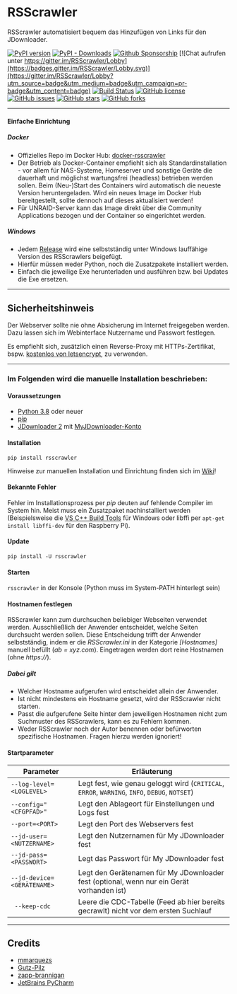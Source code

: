 #  RSScrawler

RSScrawler automatisiert bequem das Hinzufügen von Links für den JDownloader.

[![PyPI version](https://badge.fury.io/py/rsscrawler.svg)](https://badge.fury.io/py/rsscrawler)
[![PyPI - Downloads](https://img.shields.io/pypi/dm/rsscrawler)](https://github.com/rix1337/RSScrawler/releases)
[![Github Sponsorship](https://img.shields.io/badge/support-me-red.svg)](https://github.com/users/rix1337/sponsorship)
[![Chat aufrufen unter https://gitter.im/RSScrawler/Lobby](https://badges.gitter.im/RSScrawler/Lobby.svg)](https://gitter.im/RSScrawler/Lobby?utm_source=badge&utm_medium=badge&utm_campaign=pr-badge&utm_content=badge)
[![Build Status](https://travis-ci.com/rix1337/RSScrawler.svg?branch=master)](https://travis-ci.com/rix1337/RSScrawler)
[![GitHub license](https://img.shields.io/github/license/rix1337/RSScrawler.svg)](https://github.com/rix1337/RSScrawler/blob/master/LICENSE.md)
[![GitHub issues](https://img.shields.io/github/issues/rix1337/RSScrawler.svg)](https://github.com/rix1337/RSScrawler/issues)
[![GitHub stars](https://img.shields.io/github/stars/rix1337/RSScrawler.svg)](https://github.com/rix1337/RSScrawler/stargazers)
[![GitHub forks](https://img.shields.io/github/forks/rix1337/RSScrawler.svg)](https://github.com/rix1337/RSScrawler/network)

***

####  Einfache Einrichtung

##### Docker
* Offizielles Repo im Docker Hub: [docker-rsscrawler](https://hub.docker.com/r/rix1337/docker-rsscrawler/)
* Der Betrieb als Docker-Container empfiehlt sich als Standardinstallation - vor allem für NAS-Systeme, Homeserver und sonstige Geräte die dauerhaft und möglichst wartungsfrei (headless) betrieben werden sollen. Beim (Neu-)Start des Containers wird automatisch die neueste Version heruntergeladen. Wird ein neues Image im Docker Hub bereitgestellt, sollte dennoch auf dieses aktualisiert werden!
* Für UNRAID-Server kann das Image direkt über die Community Applications bezogen und der Container so eingerichtet werden.

##### Windows
* Jedem [Release](https://github.com/rix1337/RSScrawler/releases) wird eine selbstständig unter Windows lauffähige Version des RSScrawlers beigefügt.
* Hierfür müssen weder Python, noch die Zusatzpakete installiert werden.
* Einfach die jeweilige Exe herunterladen und ausführen bzw. bei Updates die Exe ersetzen.

***

## Sicherheitshinweis

Der Webserver sollte nie ohne Absicherung im Internet freigegeben werden. Dazu lassen sich im Webinterface Nutzername und Passwort festlegen.

Es empfiehlt sich, zusätzlich einen Reverse-Proxy mit HTTPs-Zertifikat, bspw. [kostenlos von letsencrypt](https://letsencrypt.org/), zu verwenden.

***

### Im Folgenden wird die manuelle Installation beschrieben:

####  Voraussetzungen
* [Python 3.8](https://www.python.org/downloads/) oder neuer
* [pip](https://pip.pypa.io/en/stable/installing/)
* [JDownloader 2](http://www.jdownloader.org/jdownloader2) mit [MyJDownloader-Konto](https://my.jdownloader.org)

#### Installation

```pip install rsscrawler```

Hinweise zur manuellen Installation und Einrichtung finden sich im [Wiki](https://github.com/rix1337/RSScrawler/wiki)!

#### Bekannte Fehler

Fehler im Installationsprozess per _pip_ deuten auf fehlende Compiler im System hin. Meist muss ein Zusatzpaket nachinstalliert werden (Beispielsweise die [VS C++ Build Tools](https://aka.ms/vs/16/release/vs_buildtools.exe) für Windows oder libffi per `apt-get install libffi-dev` für den Raspberry Pi).

#### Update

```pip install -U rsscrawler```

#### Starten

```rsscrawler``` in der Konsole (Python muss im System-PATH hinterlegt sein)


#### Hostnamen festlegen

RSScrawler kann zum durchsuchen beliebiger Webseiten verwendet werden. Ausschließlich der Anwender entscheidet, welche Seiten durchsucht werden sollen.
Diese Entscheidung trifft der Anwender selbstständig, indem er die _RSScrawler.ini_ in der Kategorie _[Hostnames]_ manuell befüllt (_ab = xyz.com_).
Eingetragen werden dort reine Hostnamen (ohne _https://_).

##### Dabei gilt
* Welcher Hostname aufgerufen wird entscheidet allein der Anwender.
* Ist nicht mindestens ein Hostname gesetzt, wird der RSScrawler nicht starten.
* Passt die aufgerufene Seite hinter dem jeweiligen Hostnamen nicht zum Suchmuster des RSScrawlers, kann es zu Fehlern kommen.
* Weder RSScrawler noch der Autor benennen oder befürworten spezifische Hostnamen. Fragen hierzu werden ignoriert!


#### Startparameter

| Parameter | Erläuterung |
|---|---|
| ```--log-level=<LOGLEVEL>``` | Legt fest, wie genau geloggt wird (`CRITICAL`, `ERROR`, `WARNING`, `INFO`, `DEBUG`, `NOTSET`) |
| ```--config="<CFGPFAD>"``` | Legt den Ablageort für Einstellungen und Logs fest |
| ```--port=<PORT>``` | Legt den Port des Webservers fest |
| ```--jd-user=<NUTZERNAME>``` | Legt den Nutzernamen für My JDownloader fest |
| ```--jd-pass=<PASSWORT>``` | Legt das Passwort für My JDownloader fest |
| ```--jd-device=<GERÄTENAME>``` | Legt den Gerätenamen für My JDownloader fest (optional, wenn nur ein Gerät vorhanden ist) |
| ``` --keep-cdc``` | Leere die CDC-Tabelle (Feed ab hier bereits gecrawlt) nicht vor dem ersten Suchlauf |

***

## Credits

* [mmarquezs](https://github.com/mmarquezs/)
* [Gutz-Pilz](https://github.com/Gutz-Pilz/)
* [zapp-brannigan](https://github.com/zapp-brannigan/)
* [JetBrains PyCharm](https://www.jetbrains.com/?from=RSScrawler)
